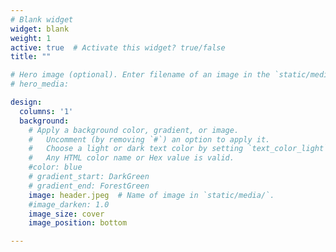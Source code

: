 ```yaml
---
# Blank widget
widget: blank
weight: 1
active: true  # Activate this widget? true/false
title: ""

# Hero image (optional). Enter filename of an image in the `static/media/` folder.
# hero_media:

design:
  columns: '1'
  background:
    # Apply a background color, gradient, or image.
    #   Uncomment (by removing `#`) an option to apply it.
    #   Choose a light or dark text color by setting `text_color_light`.
    #   Any HTML color name or Hex value is valid.
    #color: blue
    # gradient_start: DarkGreen
    # gradient_end: ForestGreen
    image: header.jpeg  # Name of image in `static/media/`.
    #image_darken: 1.0
    image_size: cover
    image_position: bottom

---
```


<div style="height: 600px"></div>
